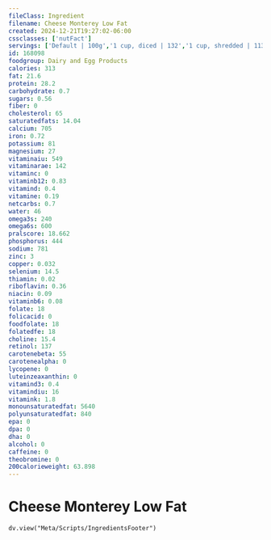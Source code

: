 ```yaml
---
fileClass: Ingredient
filename: Cheese Monterey Low Fat
created: 2024-12-21T19:27:02-06:00
cssclasses: ['nutFact']
servings: ['Default | 100g','1 cup, diced | 132','1 cup, shredded | 113','1 cubic inch | 17','1 slice (1 oz) | 28']
id: 168098
foodgroup: Dairy and Egg Products
calories: 313
fat: 21.6
protein: 28.2
carbohydrate: 0.7
sugars: 0.56
fiber: 0
cholesterol: 65
saturatedfats: 14.04
calcium: 705
iron: 0.72
potassium: 81
magnesium: 27
vitaminaiu: 549
vitaminarae: 142
vitaminc: 0
vitaminb12: 0.83
vitamind: 0.4
vitamine: 0.19
netcarbs: 0.7
water: 46
omega3s: 240
omega6s: 600
pralscore: 18.662
phosphorus: 444
sodium: 781
zinc: 3
copper: 0.032
selenium: 14.5
thiamin: 0.02
riboflavin: 0.36
niacin: 0.09
vitaminb6: 0.08
folate: 18
folicacid: 0
foodfolate: 18
folatedfe: 18
choline: 15.4
retinol: 137
carotenebeta: 55
carotenealpha: 0
lycopene: 0
luteinzeaxanthin: 0
vitamind3: 0.4
vitamindiu: 16
vitamink: 1.8
monounsaturatedfat: 5640
polyunsaturatedfat: 840
epa: 0
dpa: 0
dha: 0
alcohol: 0
caffeine: 0
theobromine: 0
200calorieweight: 63.898
---
```


# Cheese Monterey Low Fat

```dataviewjs
dv.view("Meta/Scripts/IngredientsFooter")
```